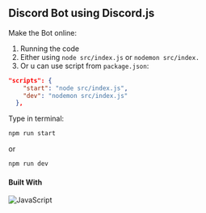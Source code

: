 ## Discord Bot using Discord.js

Make the Bot online:

1. Running the code
2. Either using `node src/index.js` or `nodemon src/index.`
3. Or u can use script from `package.json`:

```json
"scripts": {
    "start": "node src/index.js",
    "dev": "nodemon src/index.js"
  },

```

Type in terminal:

```sh
npm run start
```

or

```sh
npm run dev
```

#### Built With

![JavaScript](https://img.shields.io/badge/javascript-%23323330.svg?style=for-the-badge&logo=javascript&logoColor=%23F7DF1E)

